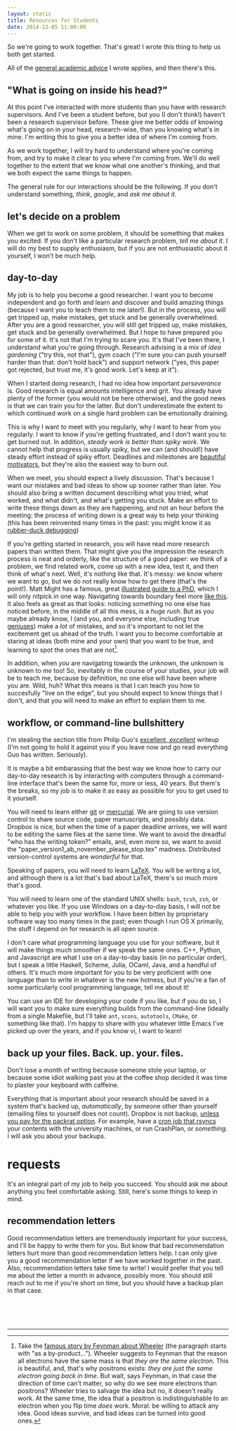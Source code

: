 ```yaml
---
layout: static
title: Resources for Students
date: 2014-12-05 11:00:00
---
```


So we're going to work together. That's great! I wrote this thing to
help us both get started. 

All of the [general academic advice](academics.html) I wrote applies, and
then there's this.

## "What is going on inside his head?"

At this point I've interacted with more students than you have with
research supervisors. And I've been a student before, but you (I don't
think!) haven't been a research supervisor before. These give me
better odds of knowing what's going on in your head, research-wise,
than you knowing what's in mine. I'm writing this to give you a better
idea of where I'm coming from.

As we work together, I will try hard to understand where you're coming
from, and try to make it clear to you where I'm coming from. We'll do
well together to the extent that we know what one another's thinking,
and that we both expect the same things to happen.

The general rule for our interactions should be the following. If you
don't understand something, *think*, *google*, and *ask me about it*.

## let's decide on a problem

When we get to work on some problem, it should be something that makes
you excited. If you don't like a particular research problem, *tell me
about it*. I will do my best to supply enthusiasm, but if you are not
enthusiastic about it yourself, I won't be much help.

## day-to-day

My job is to help you become a good researcher. I want you to become
independent and go forth and learn and discover and build amazing
things (because I want you to teach them to me later!). But in the
process, you will get tripped up, make mistakes, get stuck and be
generally overwhelmed. After you are a good researcher, you will
still get tripped up, make mistakes, get stuck and be generally
overwhelmed. But I hope to have prepared you for some of it.  It's not
that I'm trying to scare you. It's that I've been there, I
understand what you're going through. Research advising is a mix of *idea
gardening* ("try this, not that"), gym coach ("I'm sure you can push
yourself harder than that: don't hold back") and support network
("yes, this paper got rejected, but trust me, it's good work. Let's
keep at it").

When I started doing research, I had no idea how important
*perseverance* is. Good research is equal amounts intelligence and
grit. You already have plenty of the former (you would not be here
otherwise), and the good news is that we can train you for the
latter. But don't underestimate the extent to which continued work on
a single hard problem can be emotionally draining.

This is why I want to meet with you regularly, why I want to hear
from you regularly. I want to know if you're getting frustrated, and
I don't want you to get burned out. In addition, *steady work is
better than spiky work*. We cannot help that progress is usually
spiky, but we can (and should!) have steady effort instead of spiky
effort. Deadlines and milestones are
[beautiful motivators](http://www.nytimes.com/2014/04/23/upshot/what-good-marathons-and-bad-investments-have-in-common.html?_r=0),
but they're also the easiest way to burn out.

When we meet, you should expect a lively discussion. That's because I
want our mistakes and bad ideas to show up sooner rather than
later. You should also bring a written document describing what you
tried, what worked, and what didn't, and what's getting you
stuck. Make an effort to write these things down as they are
happening, and not an hour before the meeting: the process of writing
down is a great way to help your thinking (this has been reinvented
many times in the past: you might know it as [rubber-duck debugging](https://en.wikipedia.org/wiki/Rubber_duck_debugging))

If you're getting started in research, you will have read more
research papers than written them. That might give you the impression
the research process is neat and orderly, like the structure of a good
paper: we think of a problem, we find related work, come up with a new
idea, test it, and then think of what's next.
Well, it's nothing like that. It's messy:
we know where we want to go, but we do not really know how to get
there (that's the point!). Matt Might has a famous, great
[illustrated guide to a PhD](http://matt.might.net/articles/phd-school-in-pictures/),
which I will only nitpick in one way. Navigating towards boundary feel
more
[like this](http://boingboing.net/2010/02/09/deep-zoom-into-mande.html).
It also feels as great as that looks: noticing something no one else
has noticed before, in the middle of all this mess, is a *huge rush*. 
But as you maybe already know, I
(and you, and everyone else, including true
[geniuses](http://mathoverflow.net/questions/879/most-interesting-mathematics-mistake/921#921))
make a *lot* of mistakes, and so it's important to not let the
excitement get us ahead of the truth. I want you to become comfortable
at staring at ideas (both mine and your own) that you want to be true,
and learning to spot the ones that are not[^1].

In addition, when *you* are navigating towards the unknown, the
unknown is unknown to *me* too! So, inevitably in the course of your studies,
your job will be to teach me, because by definition, no one else will
have been where you are. Wild, huh? What this means is that I can
teach you how to succesfully "live on the edge", but you should expect
to know things that I don't, and that you will need to make an effort
to explain them to me.

## workflow, or command-line bullshittery

I'm stealing the section title from Philip Guo's
[excellent, *excellent*](http://www.pgbovine.net/command-line-bullshittery.htm)
writeup (I'm not going to hold it against you if you leave now and go
read everything Guo has written. Seriously).

It is maybe a bit embarassing that the best way
we know how to carry our day-to-day research is by interacting with
computers through a command-line interface that's been the same for,
more or less, 40 years. But them's the breaks, so my job is to make it
as easy as possible for you to get used to it yourself.

You will need to learn either [git](http://git-scm.com/) or
[mercurial](http://mercurial.selenic.com/). We are going to use
version control to share source code, paper manuscripts, and possibly
data. Dropbox is nice, but when the time of a paper deadline arrives,
we will want to be editing the same files at the same time. We want to
avoid the dreadful "who has the writing token?" emails, and, even more
so, we want to avoid the
"paper\_version1\_ab\_november\_please\_stop.tex" madness. Distributed
version-control systems are *wonderful* for that.

Speaking of papers, you will need to learn
[LaTeX](http://www.latex-project.org/). You will be writing a lot, and
although there is a lot that's bad about LaTeX, there's so much more
that's good.

You will need to learn one of the standard UNIX shells: `bash`,
`tcsh`, `zsh`, or whatever you like. If you use Windows on a
day-to-day basis, I will not be able to help you with your workflow. I
have been bitten by proprietary software way too many times in the
past; even though I run OS X primarily, the stuff I depend on for
research is all open source.

I don't care what programming language you use for your software, but
it will make things much smoother if we speak the same ones.  C++,
Python, and Javascript are what I use on a day-to-day basis (in no
particular order), but I speak a little Haskell, Scheme, Julia, OCaml,
Java, and a handful of others. It's much more important for you to be
very proficient with one language than to write in whatever is the new
hotness, but if you're a fan of some particularly cool programming
language, tell me about it!

You can use an IDE for developing your code if you like, but if you do
so, I will want you to make sure everything builds from the
command-line (ideally from a single Makefile, but I'll take `ant`,
`scons`, `autotools`, `CMake`, or something like that). I'm happy to
share with you whatever little Emacs I've picked up over the years,
and if you know vi, I want to learn!

## back up your files. Back. up. your. files.

Don't lose a month of writing because someone stole your
laptop, or because some idiot walking past you at the coffee shop
decided it was time to plaster your keyboard with caffeine.

Everything that is important about your research should be saved in a
system that's backed up, *automatically*, by someone other than
yourself (emailing files to yourself does not count). Dropbox is not backup,
[unless you pay for the packrat option](https://www.dropbox.com/en/help/113). For
example, have a [cron job that rsyncs](#command-line-bullshittery)
your contents with the university machines, or run CrashPlan, or
*something*. I will ask you about your backups.

# requests

It's an integral part of my job to help you succeed. You should ask me
about anything you feel comfortable asking. Still, here's some things
to keep in mind.

## recommendation letters

Good recommendation letters are tremendously important for your
success, and I'll be happy to write them for you. But know that bad
recommendation letters hurt more than good recommendation letters
help. I can only give you a good recommendation letter if we have
worked together in the past. Also, recommendation letters take time to
write! I would prefer that you tell me about the letter a month in
advance, possibly more. You should still reach out to me if you're
short on time, but you should have a backup plan in that case.


<br/><br/><br/>

-------

[^1]: Take the [famous story by Feynman about Wheeler](http://www.nobelprize.org/nobel_prizes/physics/laureates/1965/feynman-lecture.html) (the paragraph starts with "as a by-product..."). Wheeler suggests to Feynman that the reason all electrons have the same mass is that *they are the same electron*. This is beautiful, and, that's why positrons exists: *they are just the same electron going back in time*. But wait, says Feynman, in that case the direction of time can't matter, so why do we see more electrons than positrons? Wheeler tries to salvage the idea but no, it doesn't really work. At the same time, the idea that a positron is indistinguishable to an electron when you flip time *does* work. Moral: be willing to attack any idea. Good ideas survive, and bad ideas can be turned into good ones.
